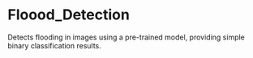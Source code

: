 # Floood_Detection
Detects flooding in images using a pre-trained model, providing simple binary classification results.
